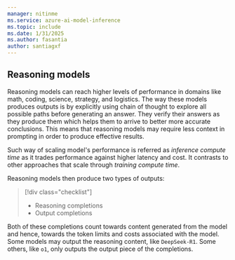 ```yaml
---
manager: nitinme
ms.service: azure-ai-model-inference
ms.topic: include
ms.date: 1/31/2025
ms.author: fasantia
author: santiagxf
---
```


## Reasoning models

Reasoning models can reach higher levels of performance in domains like math, coding, science, strategy, and logistics. The way these models produces outputs is by explicitly using chain of thought to explore all possible paths before generating an answer. They verify their answers as they produce them which helps them to arrive to better more accurate conclusions. This means that reasoning models may require less context in prompting in order to produce effective results. 

Such way of scaling model's performance is referred as *inference compute time* as it trades performance against higher latency and cost. It contrasts to other approaches that scale through *training compute time*.

Reasoning models then produce two types of outputs:

> [!div class="checklist"]
> * Reasoning completions
> * Output completions

Both of these completions count towards content generated from the model and hence, towards the token limits and costs associated with the model. Some models may output the reasoning content, like `DeepSeek-R1`. Some others, like `o1`, only outputs the output piece of the completions.